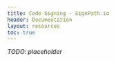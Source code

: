 ```yaml
---
title: Code Signing - SignPath.io
header: Documentation
layout: resources
toc: true
---
```


_*TODO: placeholder*_
